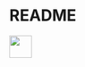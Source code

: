 # README

<img src="https://cdn0.iconfinder.com/data/icons/esports-wildberry-vol-1/256/Critical_Damage-512.png" width="40px" height= "40px"></img>
